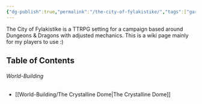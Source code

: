 ```yaml
---
{"dg-publish":true,"permalink":"/the-city-of-fylakistike/","tags":["gardenEntry"]}
---
```



The City of Fylakistike is a TTRPG setting for a campaign based around Dungeons & Dragons with adjusted mechanics. This is a wiki page mainly for my players to use :)


## Table of Contents

###### World-Building
- [[World-Building/The Crystalline Dome\|The Crystalline Dome]]